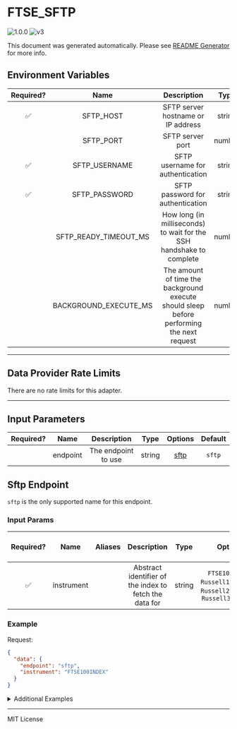 # FTSE_SFTP

![1.0.0](https://img.shields.io/github/package-json/v/smartcontractkit/external-adapters-js?filename=packages/sources/ftse-sftp/package.json) ![v3](https://img.shields.io/badge/framework%20version-v3-blueviolet)

This document was generated automatically. Please see [README Generator](../../scripts#readme-generator) for more info.

## Environment Variables

| Required? |         Name          |                                        Description                                        |  Type  | Options | Default |
| :-------: | :-------------------: | :---------------------------------------------------------------------------------------: | :----: | :-----: | :-----: |
|    ✅     |       SFTP_HOST       |                            SFTP server hostname or IP address                             | string |         |         |
|           |       SFTP_PORT       |                                     SFTP server port                                      | number |         |  `22`   |
|    ✅     |     SFTP_USERNAME     |                             SFTP username for authentication                              | string |         |         |
|    ✅     |     SFTP_PASSWORD     |                             SFTP password for authentication                              | string |         |         |
|           | SFTP_READY_TIMEOUT_MS |           How long (in milliseconds) to wait for the SSH handshake to complete            | number |         | `30000` |
|           | BACKGROUND_EXECUTE_MS | The amount of time the background execute should sleep before performing the next request | number |         | `10000` |

---

## Data Provider Rate Limits

There are no rate limits for this adapter.

---

## Input Parameters

| Required? |   Name   |     Description     |  Type  |        Options         | Default |
| :-------: | :------: | :-----------------: | :----: | :--------------------: | :-----: |
|           | endpoint | The endpoint to use | string | [sftp](#sftp-endpoint) | `sftp`  |

## Sftp Endpoint

`sftp` is the only supported name for this endpoint.

### Input Params

| Required? |    Name    | Aliases |                      Description                       |  Type  |                                  Options                                   | Default | Depends On | Not Valid With |
| :-------: | :--------: | :-----: | :----------------------------------------------------: | :----: | :------------------------------------------------------------------------: | :-----: | :--------: | :------------: |
|    ✅     | instrument |         | Abstract identifier of the index to fetch the data for | string | `FTSE100INDEX`, `Russell1000INDEX`, `Russell2000INDEX`, `Russell3000INDEX` |         |            |                |

### Example

Request:

```json
{
  "data": {
    "endpoint": "sftp",
    "instrument": "FTSE100INDEX"
  }
}
```

<details>
<summary>Additional Examples</summary>

Request:

```json
{
  "data": {
    "endpoint": "sftp",
    "instrument": "Russell1000INDEX"
  }
}
```

Request:

```json
{
  "data": {
    "endpoint": "sftp",
    "instrument": "Russell2000INDEX"
  }
}
```

Request:

```json
{
  "data": {
    "endpoint": "sftp",
    "instrument": "Russell3000INDEX"
  }
}
```

</details>

---

MIT License
